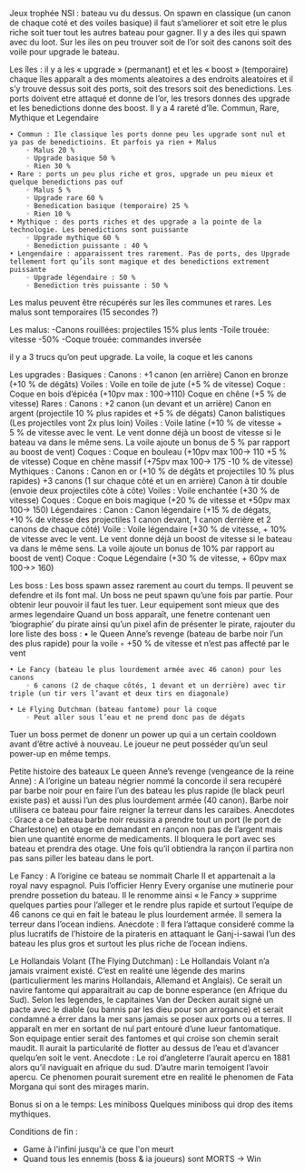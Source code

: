 Jeux trophée NSI : bateau vu du dessus. On spawn en classique (un canon de chaque coté et des voiles basique) il faut s’ameliorer et soit etre le plus riche soit tuer tout les autres bateau pour gagner. Il y a des iles qui spawn avec du loot. Sur les iles on peu trouver soit de l’or soit des canons soit des voile pour upgrade le bateau.

Les îles :
il y a les « upgrade » (permanant) et et les « boost » (temporaire)
chaque îles apparaît a des moments aleatoires a des endroits aleatoires et il s’y trouve dessus soit des ports, soit des tresors soit des benedictions. Les ports doivent etre attaqué et donne de l’or, les tresors donnes des upgrade et les benedictions donne des boost. Il y a 4 rareté d’île. Commun, Rare, Mythique et Legendaire 

    • Commun : Ile classique les ports donne peu les upgrade sont nul et ya pas de benedictioins. Et parfois ya rien + Malus
        ◦ Malus 20 %
        ◦ Upgrade basique 50 %
        ◦ Rien 30 %
    • Rare : ports un peu plus riche et gros, upgrade un peu mieux et quelque benedictions pas ouf
        ◦ Malus 5 %
        ◦ Upgrade rare 60 %
        ◦ Benedication basique (temporaire) 25 %
        ◦ Rien 10 %
    • Mythique : des ports riches et des upgrade a la pointe de la technologie. Les benedictions sont puissante
        ◦ Upgrade mythique 60 %
        ◦ Benediction puissante : 40 %
    • Lengendaire : apparaissent tres rarement. Pas de ports, des Upgrade tellement fort qu’ils sont magique et des benedictions extrement puissante
        ◦ Upgrade légendaire : 50 %
        ◦ Benediction très puissante : 50 %

Les malus peuvent être récupérés sur les îles communes et rares.
Les malus sont temporaires (15 secondes ?)

Les malus:
-Canons rouillées: projectiles 15% plus lents
-Toile trouée: vitesse -50%
-Coque trouée: commandes inversée

il y a 3 trucs qu’on peut upgrade. La voile, la coque et les canons

Les upgrades :
Basiques :
	Canons :
		+1 canon (en arrière)
		Canon en bronze (+10 % de dégâts)
	Voiles :
		Voile en toile de jute (+5 % de vitesse)
	Coque :
		Coque en bois d’épicéa (+10pv max : 100→110)
		Coque en chêne (+5 % de vitesse)
Rares :
	Canons :
		+2 canon (un devant et un arrière)
		Canon en argent (projectile 10 % plus rapides et +5 % de dégats)
		Canon balistiques (Les projectiles vont 2x plus loin)
	Voiles :
		Voile latine (+10 % de vitesse + 5 % de vitesse avec le vent. Le vent donne déjà un 		boost de vitesse si le bateau va dans le même sens. La voile ajoute un bonus de 5 % 		par rapport au boost de vent)
	Coques :
		Coque en bouleau (+10pv max 100→ 110 +5 % de vitesse)
		Coque en chêne massif (+75pv max 100→ 175 -10 % de vitesse)
Mythiques :
	Canons :
		Canon en or (+10 % de dégâts et projectiles 10 % plus rapides)
		+3 canons (1 sur chaque côté et un en arrière)
		Canon à tir double (envoie deux projectiles côte à côte)
	Voiles :
		Voile enchantée (+30 % de vitesse)
	Coques :
		Coque en bois magique (+20 % de vitesse et +50pv max 100→ 150)
Légendaires :
	Canon :
		Canon légendaire (+15 % de dégats, +10 % de vitesse des projectiles
		1 canon devant, 1 canon derrière et 2 canons de chaque côté)
	Voile :
		Voile légendaire (+30 % de vitesse, + 10% de vitesse avec le vent. Le vent donne 		déjà un boost de vitesse si le bateau va dans le même sens. La voile ajoute un bonus 		de 10% par rapport au boost de vent)
	Coque :
		Coque Légendaire (+30 % de vitesse, + 60pv max 100→> 160)
		

Les boss :
Les boss spawn assez rarement au court du temps. Il peuvent se defendre et ils font mal. Un boss ne peut spawn qu’une fois par partie. Pour obtenir leur pouvoir il faut les tuer. Leur equipement sont mieux que des armes legendaire
Quand un boss apparaît, une fenetre contenant uen ‘biographie’ du pirate ainsi qu’un pixel afin de présenter le pirate, rajouter du lore
liste des boss :
    • le Queen Anne’s revenge (bateau de barbe noir l’un des plus rapide) pour la voile
        ◦ +50 % de vitesse et n’est pas affecté par le vent 

    • Le Fancy (bateau le plus lourdement armée avec 46 canon) pour les canons
        ◦ 6 canons (2 de chaque côtés, 1 devant et un derrière) avec tir triple (un tir vers l’avant et deux tirs en diagonale)

    • Le Flying Dutchman (bateau fantome) pour la coque
        ◦ Peut aller sous l’eau et ne prend donc pas de dégats

Tuer un boss permet de donenr un power up qui a un certain cooldown avant d’être activé à nouveau.
Le joueur ne peut posséder qu’un seul power-up en même temps.

Petite histoire des bateaux
Le queen Anne’s revenge (vengeance de la reine Anne) : A l’origine un bateau négrier nommé la concorde il sera recupéré par barbe noir pour en faire l’un des bateau les plus rapide (le black peurl existe pas) et aussi l’un des plus lourdement armée (40 canon). Barbe noir utilisera ce bateau pour faire reigner la terreur dans les caraibes.
Anecdotes : Grace a ce bateau barbe noir reussira a prendre tout un port (le port de Charlestone) en otage en demandant en rançon non pas de l’argent mais bien une quantité enorme de medicaments. Il bloquera le port avec ses bateau et prendra des otage. Une fois qu’il obtiendra la rançon il partira non pas sans piller les bateau dans le port.

Le Fancy : A l’origine ce bateau se nommait Charle II et appartenait a la royal navy espagnol. Puis l’officier Henry Every organise une mutinerie pour prendre possetion du bateau. Il le renomme ainsi « le Fancy » supprime quelques parties pour l’alleger et le rendre plus rapide et surtout l’equipe de 46 canons ce qui en fait le bateau le plus lourdement armée. Il semera la terreur dans l’ocean indiens.
Anecdote : Il fera l’attaque consideré comme la plus lucratifs de l’histoire de la pirateris en attaquant le Ganj-i-sawai l’un des bateau les plus gros et surtout les plus riche de l’ocean indiens.

Le Hollandais Volant (The Flying Dutchman) : Le Hollandais Volant n’a jamais vraiment existé. C’est en realité une légende des marins (particulierment les marins Hollandais, Allemand et Anglais). Ce serait un navire fantome qui apparaitrait au cap de bonne esperance (en Afrique du Sud). Selon les legendes, le capitaines Van der Decken aurait signé un pacte avec le diable (ou bannis par les dieu pour son arrogance) et serait condamné a érrer dans la mer sans jamais se poser aux ports ou a terres. Il apparaît en mer en sortant de nul part entouré d’une lueur fantomatique. Son equipage entier serait des fantomes et qui croise son chemin serait maudit. Il aurait la particularité de flotter au dessus de l’eau et d’avancer quelqu’en soit le vent.
Anecdote : Le roi d’angleterre l’aurait apercu en 1881 alors qu’il naviguait en afrique du sud. D’autre marin temoigent l’avoir apercu. Ce phenomen pourait surement etre en realité le phenomen de Fata Morgana qui sont des mirages marin.


Bonus si on a le temps:
Les miniboss
Quelques miniboss qui drop des items mythiques.


Conditions de fin : 
- Game à l'infini jusqu'à ce que l'on meurt
- Quand tous les ennemis (boss & ia joueurs) sont MORTS -> Win
